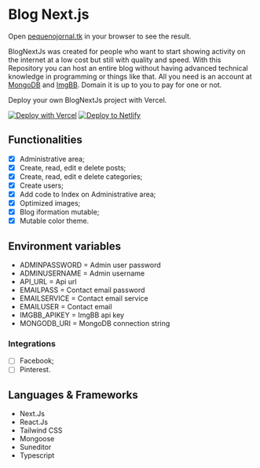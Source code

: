 # Blog Next.js

Open [pequenojornal.tk](https://pequenojornal.tk/) in your browser to see the result.

BlogNextJs was created for people who want to start showing activity on the internet at a low cost but still with quality and speed.
With this Repository you can host an entire blog without having advanced technical knowledge in programming or things like that.
All you need is an account at [MongoDB](https://mongodb.com/) and [ImgBB](https://imgbb.com/). Domain it is up to you to pay for one or not.

Deploy your own BlogNextJs project with Vercel.

[![Deploy with Vercel](https://vercel.com/button)](https://vercel.com/import/project?template=https://github.com/LeandroDreary/BlogNextJs)
[![Deploy to Netlify](https://www.netlify.com/img/deploy/button.svg)](https://app.netlify.com/start/deploy?repository=https://github.com/LeandroDreary/BlogNextJs)

## Functionalities

- [x] Administrative area;
- [x] Create, read, edit e delete posts;
- [x] Create, read, edit e delete categories;
- [x] Create users;
- [x] Add code to Index on Administrative area;
- [x] Optimized images;
- [x] Blog iformation mutable;
- [x] Mutable color theme.

## Environment variables

- ADMINPASSWORD = Admin user password
- ADMINUSERNAME = Admin username
- API_URL = Api url
- EMAILPASS = Contact email password
- EMAILSERVICE = Contact email service
- EMAILUSER = Contact email
- IMGBB_APIKEY = ImgBB api key
- MONGODB_URI = MongoDB connection string

### Integrations  

- [ ] Facebook;
- [ ] Pinterest.

## Languages & Frameworks 

- Next.Js
- React.Js
- Tailwind CSS
- Mongoose
- Suneditor
- Typescript